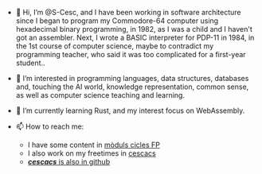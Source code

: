 - 👋 Hi, I’m @S-Cesc, and I have been working in software architecture since I began to program my Commodore-64 computer using hexadecimal binary programming, in 1982, as I was a child and I haven't got an assembler. Next, I wrote a BASIC interpreter for PDP-11 in 1984, in the 1st course of computer science, maybe to contradict my programming teacher, who said it was too complicated for a first-year student..
- 👀 I’m interested in programming languages, data structures, databases and, touching the AI world, knowledge representation, common sense,
as well as computer science teaching and learning.

- 🌱 I’m currently learning Rust, and my interest focus on WebAssembly.
- 📫 How to reach me:
  - I have some content in [mòduls cicles FP](https://www.fpcesc.epizy.com/?i=1) 
  - I also work on my freetimes in [cescacs](https://cescacs.orgfree.com/)
  - [***cescacs*** is also in github](https://github.com/cescacs)

<!--
- 🌱 I’m currently learning ...
- 💞️ I’m looking to collaborate on ...
- 📫 How to reach me ...
-->

<!---
S-Cesc/S-Cesc is a ✨ special ✨ repository because its `README.md` (this file) appears on your GitHub profile.
You can click the Preview link to take a look at your changes.
--->
